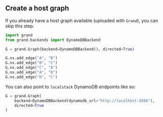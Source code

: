 ## Create a host graph

If you already have a host graph available (uploaded with `Grand`), you can skip this step.

```python
import grand
from grand.backends import DynamoDBBackend

G = grand.Graph(backend=DynamoDBBackend(), directed=True)

G.nx.add_edge("A", "B")
G.nx.add_edge("B", "C")
G.nx.add_edge("C", "A")
G.nx.add_edge("A", "D")
G.nx.add_edge("D", "C")
```

You can also point to `localstack` DynamoDB endpoints like so:

```python
G = grand.Graph(
    backend=DynamoDBBackend(dynamodb_url="http://localhost:4566"),
    directed=True
)
```
